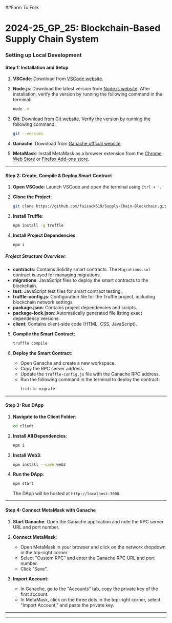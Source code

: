 ##Farm To Fork
# 2024-25_GP_25: Blockchain-Based Supply Chain System 

### Setting up Local Development

#### Step 1: Installation and Setup

1. **VSCode**: Download from [VSCode website](https://code.visualstudio.com/).

2. **Node.js**: Download the latest version from [Node.js website](https://nodejs.org/). After installation, verify the version by running the following command in the terminal:
    ```bash
    node -v
    ```

3. **Git**: Download from [Git website](https://git-scm.com/downloads). Verify the version by running the following command:
    ```bash
    git --version
    ```

4. **Ganache**: Download from [Ganache official website](https://www.trufflesuite.com/ganache).

5. **MetaMask**: Install MetaMask as a browser extension from the [Chrome Web Store](https://chrome.google.com/webstore/category/extensions) or [Firefox Add-ons store](https://addons.mozilla.org/).

---

#### Step 2: Create, Compile & Deploy Smart Contract

1. **Open VSCode**: Launch VSCode and open the terminal using `Ctrl + '`.

2. **Clone the Project**:
    ```bash
    git clone https://github.com/faizack619/Supply-Chain-Blockchain.git
    ```

3. **Install Truffle**:
    ```bash
    npm install -g truffle
    ```

4. **Install Project Dependencies**:
    ```bash
    npm i
    ```

##### Project Structure Overview:

- **contracts**: Contains Solidity smart contracts. The `Migrations.sol` contract is used for managing migrations.
- **migrations**: JavaScript files to deploy the smart contracts to the blockchain.
- **test**: JavaScript test files for smart contract testing.
- **truffle-config.js**: Configuration file for the Truffle project, including blockchain network settings.
- **package.json**: Contains project dependencies and scripts.
- **package-lock.json**: Automatically generated file listing exact dependency versions.
- **client**: Contains client-side code (HTML, CSS, JavaScript).

5. **Compile the Smart Contract**:
    ```bash
    truffle compile
    ```

6. **Deploy the Smart Contract**:

   - Open Ganache and create a new workspace.
   - Copy the RPC server address.
   - Update the `truffle-config.js` file with the Ganache RPC address.
   - Run the following command in the terminal to deploy the contract:
     ```bash
     truffle migrate
     ```

---

#### Step 3: Run DApp

1. **Navigate to the Client Folder**:
    ```bash
    cd client
    ```

2. **Install All Dependencies**:
    ```bash
    npm i
    ```

3. **Install Web3**:
    ```bash
    npm install --save web3
    ```

4. **Run the DApp**:
    ```bash
    npm start
    ```
    The DApp will be hosted at `http://localhost:3000`.

---

#### Step 4: Connect MetaMask with Ganache

1. **Start Ganache**: Open the Ganache application and note the RPC server URL and port number.

2. **Connect MetaMask**:
   - Open MetaMask in your browser and click on the network dropdown in the top-right corner.
   - Select "Custom RPC" and enter the Ganache RPC URL and port number.
   - Click "Save".

3. **Import Account**:
   - In Ganache, go to the "Accounts" tab, copy the private key of the first account.
   - In MetaMask, click on the three dots in the top-right corner, select "Import Account," and paste the private key.

---



---
